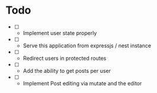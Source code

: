 # Todo

- [ ] - Implement user state properly
- [ ] - Serve this application from expressjs / nest instance
- [ ] - Redirect users in protected routes
- [ ] - Add the ability to get posts per user
- [ ] - Implement Post editing via mutate and the editor
